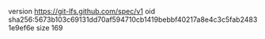 version https://git-lfs.github.com/spec/v1
oid sha256:5673b103c69131dd70af594710cb1419bebbf40217a8e4c3c5fab24831e9ef6e
size 169
